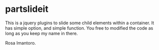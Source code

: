 partslideit
===========

This is a jquery plugins to slide some child elements within a container. It has simple option, and simple function. You free to modified the code as long as you keep my name in there.

Rosa Imantoro.
